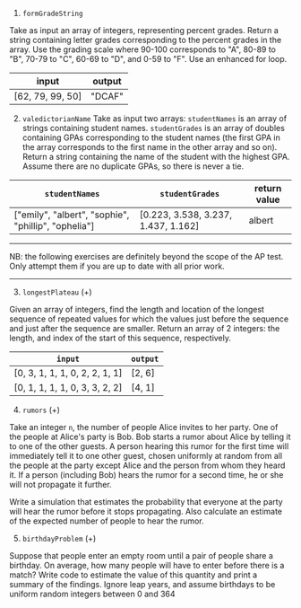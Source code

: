 1. `formGradeString`

Take as input an array of integers, representing percent grades. Return a string containing letter grades corresponding to the percent grades in the array. Use the grading scale where 90-100 corresponds to "A", 80-89 to "B", 70-79 to "C", 60-69 to "D", and 0-59 to "F". Use an enhanced for loop.

input | output 
---|---
[62, 79, 99, 50] | "DCAF"

2. `valedictorianName`
Take as input two arrays: `studentNames` is an array of strings containing student names. `studentGrades` is an array of doubles containing GPAs corresponding to the student names (the first GPA in the array corresponds to the first name in the other array and so on). Return a string containing the name of the student with the highest GPA. Assume there are no duplicate GPAs, so there is never a tie.

`studentNames` | `studentGrades` | return value
---|---|---
["emily", "albert", "sophie", "phillip", "ophelia"] | [0.223, 3.538, 3.237, 1.437, 1.162] | albert


---

NB: the following exercises are definitely beyond the scope of the AP test. Only attempt them if you are up to date with all prior work.

---

3. `longestPlateau` (+)

Given an array of integers, find the length and location of the longest sequence of repeated values for which the values just before the sequence and just after the sequence are smaller. Return an array of 2 integers: the length, and index of the start of this sequence, respectively.

`input` | `output`
---|---
[0, 3, 1, 1, 1, 0, 2, 2, 1, 1] | [2, 6]
[0, 1, 1, 1, 1, 0, 3, 3, 2, 2] | [4, 1]

4. `rumors` (+)

Take an integer `n`, the number of people Alice invites to her party. One of the people at Alice's party is Bob. Bob starts a rumor about Alice by telling it to one of the other guests. A person hearing this rumor for the first time will immediately tell it to one other guest, chosen uniformly at random from all the people at the party except Alice and the person from whom they heard it. If a person (including Bob) hears the rumor for a second time, he or she will not propagate it further. 

Write a simulation that estimates the probability that everyone at the party will hear the rumor before it stops propagating. Also calculate an estimate of the expected number of people to hear the rumor.

5. `birthdayProblem` (+)

Suppose that people enter an empty room until a pair of people share a birthday. On average, how many people will have to enter before there is a match? Write code to estimate the value of this quantity and print a summary of the findings. Ignore leap years, and assume birthdays to be uniform random integers between 0 and 364
